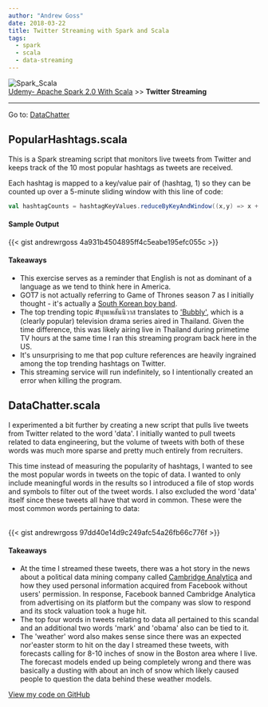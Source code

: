 ```yaml
---
author: "Andrew Goss"
date: 2018-03-22
title: Twitter Streaming with Spark and Scala
tags:
  - spark
  - scala
  - data-streaming
---
```

![Spark_Scala](/img/post/spark_scala.png "Spark_Scala")<br>
<a href="/2018/udemy--apache-spark-2.0-with-scala/">Udemy- Apache Spark 2.0 With Scala</a> &gt;&gt; <b>Twitter Streaming</b><br>
<hr>

Go to:
[DataChatter](#data_chatter)

## PopularHashtags.scala

This is a Spark streaming script that monitors live tweets from Twitter and keeps track of the 10 most popular hashtags as tweets are received. 

Each hashtag is mapped to a key/value pair of (hashtag, 1) so they can be counted up over a 5-minute sliding window with this line of code:

```scala
val hashtagCounts = hashtagKeyValues.reduceByKeyAndWindow((x,y) => x + y, (x,y) => x - y, Seconds(300), Seconds(1))
```

#### Sample Output
{{< gist andrewrgoss 4a931b4504895ff4c5eabe195efc055c >}}

#### Takeaways

* This exercise serves as a reminder that English is not as dominant of a language as we tend to think here in America.
* GOT7 is not actually referring to Game of Thrones season 7 as I initially thought - it's actually a <a href="https://en.wikipedia.org/wiki/Got7" target=_>South Korean boy band</a>.
* The top trending topic \#บุพเพสันนิวาส translates to <a href="https://goo.gl/vEK1fx" target=_>'Bubbly'</a>, which is a (clearly popular) television drama series aired in Thailand. Given the time difference, this was likely airing live in Thailand during primetime TV hours at the same time I ran this streaming program back here in the US.
* It's unsurprising to me that pop culture references are heavily ingrained among the top trending hashtags on Twitter.
* This streaming service will run indefinitely, so I intentionally created an error when killing the program. 

## <a name="data_chatter"></a> DataChatter.scala 

I experimented a bit further by creating a new script that pulls live tweets from Twitter related to the word 'data'. I initially wanted to pull tweets related to data engineering, but the volume of tweets with both of these words was much more sparse and pretty much entirely from recruiters.

This time instead of measuring the popularity of hashtags, I wanted to see the most popular words in tweets on the topic of data. I wanted to only include meaningful words in the results so I introduced a file of stop words and symbols to filter out of the tweet words. I also excluded the word 'data' itself since these tweets all have that word in common. These were the most common words pertaining to data:<br><br>

{{< gist andrewrgoss 97dd40e14d9c249afc54a26fb66c776f >}}

#### Takeaways

* At the time I streamed these tweets, there was a hot story in the news about a political data mining company called <a href="https://en.wikipedia.org/wiki/Cambridge_Analytica" target=_>Cambridge Analytica</a> and how they used personal information acquired from Facebook without users' permission. In response, Facebook banned Cambridge Analytica from advertising on its platform but the company was slow to respond and its stock valuation took a huge hit. 
* The top four words in tweets relating to data all pertained to this scandal and an additional two words 'mark' and 'obama' also can be tied to it. 
* The 'weather' word also makes sense since there was an expected nor'easter storm to hit on the day I streamed these tweets, with forecasts calling for 8-10 inches of snow in the Boston area where I live. The forecast models ended up being completely wrong and there was basically a dusting with about an inch of snow which likely caused people to question the data behind these weather models.

<a href="https://github.com/andrewrgoss/udemy-spark-scala/tree/master/twitter_streaming" class="btn" target="_blank">View my code on GitHub</a><br><br>
